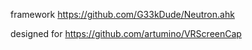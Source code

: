 framework https://github.com/G33kDude/Neutron.ahk

designed for https://github.com/artumino/VRScreenCap

